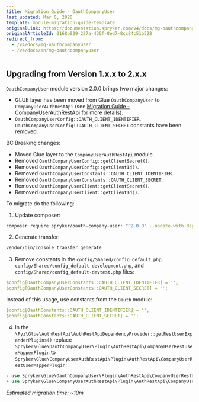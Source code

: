 ```yaml
---
title: Migration Guide - OauthCompanyUser
last_updated: Mar 6, 2020
template: module-migration-guide-template
originalLink: https://documentation.spryker.com/v4/docs/mg-oauthcompanyuser
originalArticleId: 0168b929-227a-436f-8ed7-8cc84c51b528
redirect_from:
  - /v4/docs/mg-oauthcompanyuser
  - /v4/docs/en/mg-oauthcompanyuser
---
```


## Upgrading from Version 1.x.x to 2.x.x
`OauthCompanyUser` module version 2.0.0 brings two major changes:

* GLUE layer has been moved from Glue `OauthCompanyUser` to `CompanyUserAuthRestApi` (see [Migration Guide - CompanyUserAuthRestApi](/docs/scos/dev/module-migration-guides/{{page.version}}/glue-api/companyuserauthrestapi-migration-guide.html) for more details).
* `OauthCompanyUserConfig::OAUTH_CLIENT_IDENTIFIER`, `OauthCompanyUserConfig::OAUTH_CLIENT_SECRET` constants have been removed.

BC Breaking changes:

* Moved Glue layer to the `CompanyUserAuthRestApi` module.
* Removed `OauthCompanyUserConfig::getClientSecret()`.
* Removed `OauthCompanyUserConfig::getClientId()`.
* Removed `OauthCompanyUserConstants::OAUTH_CLIENT_IDENTIFIER`.
* Removed `OauthCompanyUserConstants::OAUTH_CLIENT_SECRET`.
* Removed `OauthCompanyUserClient::getClientSecret()`.
* Removed `OauthCompanyUserClient::getClientId()`.

To migrate do the following:
1. Update composer:

```bash
composer require spryker/oauth-company-user: "^2.0.0" --update-with-dependencies
```

2. Generate transfer:

```bash
vendor/bin/console transfer:generate
```

3. Remove constants in the `config/Shared/config_default.php`, `config/Shared/config_default-development.php`, and `config/Shared/config_default-devtest.php` files:

```yaml
$config[OauthCompanyUserConstants::OAUTH_CLIENT_IDENTIFIER] = '';
$config[OauthCompanyUserConstants::OAUTH_CLIENT_SECRET] = '';
```
Instead of this usage, use constants from the `Oauth` module:

```yaml
$config[OauthConstants::OAUTH_CLIENT_IDENTIFIER] = '';
$config[OauthConstants::OAUTH_CLIENT_SECRET] = '';
```

4. In the `\Pyz\Glue\AuthRestApi\AuthRestApiDependencyProvider::getRestUserExpanderPlugins()` replace `Spryker\Glue\OauthCompanyUser\Plugin\AuthRestApi\CompanyUserRestUserMapperPlugin` to `Spryker\Glue\CompanyUserAuthRestApi\Plugin\AuthRestApi\CompanyUserRestUserMapperPlugin`:

```php
- use Spryker\Glue\OauthCompanyUser\Plugin\AuthRestApi\CompanyUserRestUserMapperPlugin;
+ use Spryker\Glue\CompanyUserAuthRestApi\Plugin\AuthRestApi\CompanyUserRestUserMapperPlugin;
```

*Estimated migration time: ~10m*
